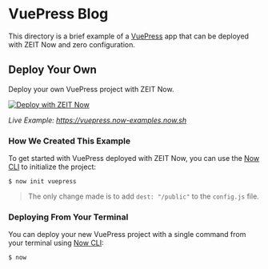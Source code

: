 # VuePress Blog

This directory is a brief example of a [VuePress](https://vuepress.vuejs.org/) app that can be deployed with ZEIT Now and zero configuration.

## Deploy Your Own

Deploy your own VuePress project with ZEIT Now.

[![Deploy with ZEIT Now](https://zeit.co/button)](https://zeit.co/new/project?template=https://github.com/zeit/now-examples/tree/master/vuepress)

_Live Example: https://vuepress.now-examples.now.sh_

### How We Created This Example

To get started with VuePress deployed with ZEIT Now, you can use the [Now CLI](https://zeit.co/download) to initialize the project:

```shell
$ now init vuepress
```

> The only change made is to add `dest: "/public"` to the `config.js` file.

### Deploying From Your Terminal

You can deploy your new VuePress project with a single command from your terminal using [Now CLI](https://zeit.co/download):

```shell
$ now
```
